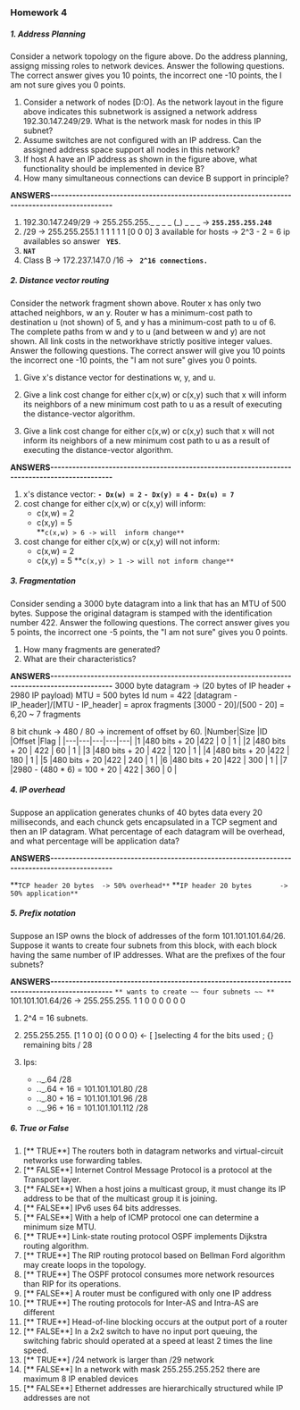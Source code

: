 ### Homework 4	

##### 1. Address Planning 
Consider a network topology on the figure above. Do the address planning, assigng missing roles to network devices. Answer the following questions. The correct answer gives you 10 points, the incorrect one -10 points, the I am not sure gives you 0 points.

1. Consider a network of nodes [D:O]. As the network layout in the figure above indicates this subnetwork is assigned a network address 192.30.147.249/29. What is the network mask for nodes in this IP subnet?
2. Assume switches are not configured with an IP address. Can the assigned address space support all nodes in this network? 
3. If host A have an IP address as shown in the figure above, what functionality should be implemented in device B? 
4. How many simultaneous connections can device B support in principle? 

**ANSWERS----------------------------------------------------------------------------------------------**
  1. 192.30.147.249/29 -> 255.255.255._ _ _ _ (_) _ _ _ -> **`255.255.255.248`**
  2. /29 -> 255.255.255.1 1 1 1 1 1 [0 0 0] 3 available for hosts -> 2^3 - 2 = 6 ip availables so answer **` YES`**.
  3. **`NAT`**
  4. Class B -> 172.237.147.0  /16 -> **` 2^16 connections.`**

##### 2. Distance vector routing
Consider the network fragment  shown above. Router x has only two attached neighbors, w an y. Router w has a minimum-cost path to destination u  (not shown) of 5, and y has a minimum-cost path to u of 6. The complete paths from w and y to u (and between w and y) are not shown. All link costs in the networkhave strictly positive integer values. Answer the following questions. The correct answer will give you 10 points the incorrect one -10 points, the "I am not sure" gives you 0 points.

1. Give x's distance vector for destinations w, y, and u.

2. Give a link cost change for either c(x,w) or c(x,y) such that x will inform its neighbors of a new minimum cost path to u as a result of executing the distance-vector algorithm.

3. Give a link cost change for either c(x,w) or c(x,y) such that x will not inform its neighbors of a new minimum cost path to u as a result of executing the distance-vector algorithm.

**ANSWERS----------------------------------------------------------------------------------------------**

1. x's distance vector:
	**`- Dx(w) = 2`**
	**`- Dx(y) = 4`**
	**`- Dx(u) = 7`**	
2. cost change for either c(x,w) or c(x,y) will inform:
	- c(x,w) = 2
	- c(x,y) = 5	
	**`c(x,w) > 6 -> will  inform change**`	
3. cost change for either c(x,w) or c(x,y) will not inform:
	- c(x,w) = 2
	- c(x,y) = 5
	**`c(x,y) > 1 -> will not inform change**`
	
##### 3. Fragmentation
Consider sending a 3000 byte datagram into a link that has an MTU of 500 bytes. Suppose the original datagram is stamped with the identification number 422. Answer the following questions. The correct answer gives you 5 points, the incorrect one -5 points, the "I am not sure" gives you 0 points.

1. How many fragments are generated?  
2. What are their characteristics?

**ANSWERS----------------------------------------------------------------------------------------------**
3000 byte datagram -> (20 bytes of IP header + 2980 IP payload)
MTU = 500 bytes
Id num = 422
[datagram - IP_header]/[MTU - IP_header] = aprox fragments
[3000 - 20]/[500 - 20] = 6,20 ~ 7 fragments

8 bit chunk -> 480 / 80 -> increment of offset by 60.
|Number|Size   |ID   |Offset   |Flag   |
|---|---|---|---|---|
|1   |480 bits + 20   |422   | 0  | 1  |
|2  |480 bits + 20   | 422  |  60 | 1  |
|3   |480 bits + 20   | 422  |  120 | 1  |
|4   |480 bits + 20   |422   | 180  | 1  |
|5   |480 bits + 20   |422   | 240  | 1  |
|6   |480 bits + 20   |422   | 300  | 1  |
|7   |2980 - (480 * 6) = 100 + 20   | 422  | 360  | 0  |

##### 4. IP overhead 
Suppose an application generates chunks of 40 bytes data every 20 milliseconds, and each chunck gets encapsulated in a TCP segment and then an IP datagram. What percentage of each datagram will be overhead, and  what percentage will be application data?

**ANSWERS----------------------------------------------------------------------------------------------**

**`TCP header 20 bytes 	-> 50% overhead**`
**`IP header 20 bytes		-> 50% application**`

##### 5. Prefix notation
Suppose an ISP owns the block of addresses of the form 101.101.101.64/26. Suppose it wants to create four subnets from this block, with each block having the same number of IP addresses. What are the prefixes of the four subnets?

**ANSWERS----------------------------------------------------------------------------------------------**
`** wants to create ~~ four subnets ~~ **`
101.101.101.64/26 	-> 	255.255.255. 1 1 0 0 0 0 0 0

1. 2^4 = 16 subnets.
2. 255.255.255. [1 1 0 0] {0 0 0 0}   <- [ ]selecting 4 for the bits used ; {} remaining bits
				/ 28
				
3. Ips:
	- _._._.64 /28
	- _._._.64 + 16 = 101.101.101.80 /28
	- _._._.80 + 16 = 101.101.101.96 /28
	- _._._.96 + 16 = 101.101.101.112 /28

##### 6. True or False 

1.	[** TRUE**] The routers both in datagram networks and virtual-circuit networks use forwarding tables.			
2.	[** FALSE**] Internet Control Message Protocol is a protocol at the Transport layer.			
3.	[** FALSE**] When a host joins a multicast group, it must change its IP address to be that of the multicast group it is joining.			
4.	[** FALSE**] IPv6 uses 64 bits addresses.			
5.	[** FALSE**] With a help of ICMP protocol one can determine a minimum size MTU.			
6.	[** TRUE**] Link-state routing protocol OSPF implements Dijkstra routing algorithm.			
7.	[** TRUE**] The RIP routing protocol based on Bellman Ford algorithm may create loops in the topology.			
8.	[** TRUE**] The OSPF protocol consumes more network resources than RIP for its operations.			
9.	[** FALSE**] A router must be configured with only one IP address			
10.	[** TRUE**] The routing protocols for Inter-AS and Intra-AS are different			
11.	[** TRUE**] Head-of-line blocking occurs at the output port of a router			
12.	[** FALSE**] In a 2x2 switch to have no input port queuing, the switching fabric should operated at a speed at least 2 times the line speed.			
13.	[** TRUE**] /24 network is larger than /29 network			
14.	[** FALSE**] In a network with mask 255.255.255.252 there are maximum 8 IP enabled devices			
15.	[** FALSE**] Ethernet addresses are hierarchically structured while IP addresses are not
